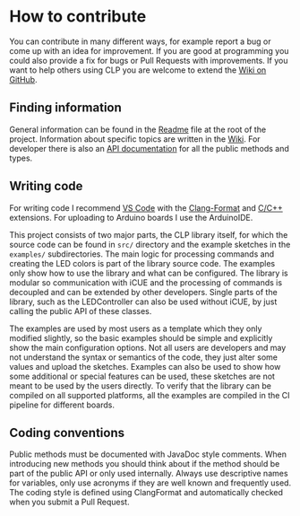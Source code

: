 # How to contribute

You can contribute in many different ways, for example report a bug or come up with an idea for improvement.
If you are good at programming you could also provide a fix for bugs or Pull Requests with improvements.
If you want to help others using CLP you are welcome to extend the [Wiki on GitHub](https://github.com/Legion2/CorsairLightingProtocol/wiki).

## Finding information

General information can be found in the [Readme](https://github.com/Legion2/CorsairLightingProtocol) file at the root of the project.
Information about specific topics are written in the [Wiki](https://github.com/Legion2/CorsairLightingProtocol/wiki).
For developer there is also an [API documentation](https://legion2.github.io/CorsairLightingProtocol/) for all the public methods and types.

## Writing code

For writing code I recommend [VS Code](https://code.visualstudio.com/) with the [Clang-Format](https://marketplace.visualstudio.com/items?itemName=xaver.clang-format) and [C/C++](https://marketplace.visualstudio.com/items?itemName=ms-vscode.cpptools) extensions.
For uploading to Arduino boards I use the ArduinoIDE.

This project consists of two major parts, the CLP library itself, for which the source code can be found in `src/` directory and the example sketches in the `examples/` subdirectories.
The main logic for processing commands and creating the LED colors is part of the library source code.
The examples only show how to use the library and what can be configured.
The library is modular so communication with iCUE and the processing of commands is decoupled and can be extended by other developers.
Single parts of the library, such as the LEDController can also be used without iCUE, by just calling the public API of these classes.

The examples are used by most users as a template which they only modified slightly, so the basic examples should be simple and explicitly show the main configuration options.
Not all users are developers and may not understand the syntax or semantics of the code, they just alter some values and upload the sketches.
Examples can also be used to show how some additional or special features can be used, these sketches are not meant to be used by the users directly.
To verify that the library can be compiled on all supported platforms, all the examples are compiled in the CI pipeline for different boards.

## Coding conventions

Public methods must be documented with JavaDoc style comments.
When introducing new methods you should think about if the method should be part of the public API or only used internally.
Always use descriptive names for variables, only use acronyms if they are well known and frequently used.
The coding style is defined using ClangFormat and automatically checked when you submit a Pull Request.
